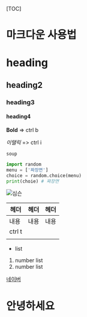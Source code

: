 [TOC]

# 마크다운 사용법

# heading

## heading2

### heading3

#### heading4




**Bold** => ctrl b 

*이탤릭* => ctrl i

`soup`

```python
import random 
menu = ['짜장면']
choice = random.choice(menu)
print(choie) # 짜장면
```

![심슨]()



| 헤더   | 헤더 | 헤더 |
| ------ | ---- | ---- |
| 내용   | 내용 | 내용 |
| ctrl t |      |      |
|        |      |      |

* list

1. number list
2. number list

[네이버](https://www.naver.com)

<h1>안녕하세요</h1>



